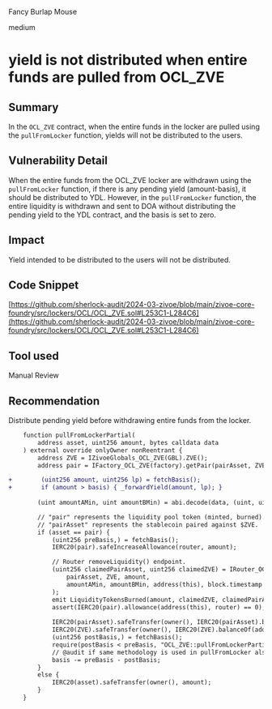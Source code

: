 Fancy Burlap Mouse

medium

# yield is not distributed when entire funds are pulled from OCL_ZVE

## Summary

In the `OCL_ZVE` contract, when the entire funds in the locker are pulled using the `pullFromLocker` function, yields will not be distributed to the users.

## Vulnerability Detail

When the entire funds from the OCL_ZVE locker are withdrawn using the `pullFromLocker` function, if there is any pending yield (amount-basis), it should be distributed to YDL. However, in the `pullFromLocker` function, the entire liquidity is withdrawn and sent to DOA without distributing the pending yield to the YDL contract, and the basis is set to zero.

## Impact

Yield intended to be distributed to the users will not be distributed.

## Code Snippet

[https://github.com/sherlock-audit/2024-03-zivoe/blob/main/zivoe-core-foundry/src/lockers/OCL/OCL_ZVE.sol#L253C1-L284C6](https://github.com/sherlock-audit/2024-03-zivoe/blob/main/zivoe-core-foundry/src/lockers/OCL/OCL_ZVE.sol#L253C1-L284C6)

## Tool used

Manual Review

## Recommendation
Distribute pending yield before withdrawing entire funds from the locker.

```diff
    function pullFromLockerPartial(
        address asset, uint256 amount, bytes calldata data
    ) external override onlyOwner nonReentrant {
        address ZVE = IZivoeGlobals_OCL_ZVE(GBL).ZVE();
        address pair = IFactory_OCL_ZVE(factory).getPair(pairAsset, ZVE);

+        (uint256 amount, uint256 lp) = fetchBasis();
+        if (amount > basis) { _forwardYield(amount, lp); }
        
        (uint amountAMin, uint amountBMin) = abi.decode(data, (uint, uint));

        // "pair" represents the liquidity pool token (minted, burned).
        // "pairAsset" represents the stablecoin paired against $ZVE.
        if (asset == pair) {
            (uint256 preBasis,) = fetchBasis();
            IERC20(pair).safeIncreaseAllowance(router, amount);

            // Router removeLiquidity() endpoint.
            (uint256 claimedPairAsset, uint256 claimedZVE) = IRouter_OCL_ZVE(router).removeLiquidity(
                pairAsset, ZVE, amount, 
                amountAMin, amountBMin, address(this), block.timestamp + 14 days
            );
            emit LiquidityTokensBurned(amount, claimedZVE, claimedPairAsset);
            assert(IERC20(pair).allowance(address(this), router) == 0);
            
            IERC20(pairAsset).safeTransfer(owner(), IERC20(pairAsset).balanceOf(address(this)));
            IERC20(ZVE).safeTransfer(owner(), IERC20(ZVE).balanceOf(address(this)));
            (uint256 postBasis,) = fetchBasis();
            require(postBasis < preBasis, "OCL_ZVE::pullFromLockerPartial() postBasis >= preBasis");
            // @audit if same methodology is used in pullFromLocker also compouding yields cannot be withdraw.
            basis -= preBasis - postBasis;
        }
        else {
            IERC20(asset).safeTransfer(owner(), amount);
        }
    }
```

